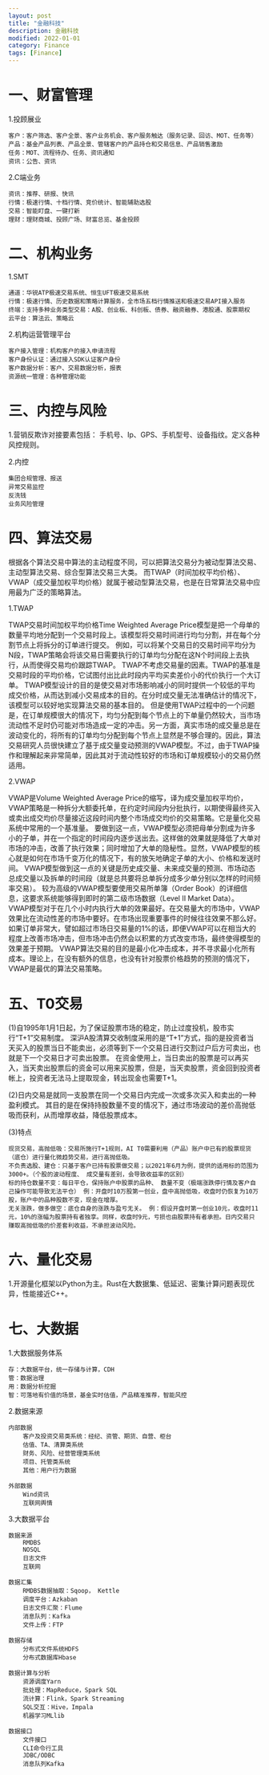 ```yaml
---
layout: post
title: "金融科技"
description: 金融科技
modified: 2022-01-01
category: Finance
tags: [Finance]
---
```


# 一、财富管理

1.投顾展业

    客户：客户筛选、客户全景、客户业务机会、客户服务触达（服务记录、回访、MOT、任务等）
    产品：基金产品列表、产品全景、管辖客户的产品持仓和交易信息、产品销售激励
    任务：MOT、流程待办、任务、资讯通知
    资讯：公告、资讯

2.C端业务

    资讯：推荐、研报、快讯
    行情：极速行情、十档行情、竞价统计、智能辅助选股
    交易：智能盯盘、一键打新
    理财：理财商城、投顾广场、财富总览、基金投顾

# 二、机构业务

1.SMT

    通道：华锐ATP极速交易系统、恒生UFT极速交易系统
    行情：极速行情、历史数据和策略计算服务，全市场五档行情推送和极速交易API接入服务
    终端：支持多种业务类型交易：A股、创业板、科创板、债券、融资融券、港股通、股票期权
    云平台：算法云、策略云

2.机构运营管理平台

    客户接入管理：机构客户的接入申请流程
    客户身份认证：通过接入SDK认证客户身份
    客户数据分析：客户、交易数据分析，报表
    资源统一管理：各种管理功能

# 三、内控与风险

1.营销反欺诈对接要素包括： 手机号、Ip、GPS、手机型号、设备指纹。定义各种风控规则。

2.内控

    集团合规管理、报送
    异常交易监控
    反洗钱
    业务风险管理

# 四、算法交易

根据各个算法交易中算法的主动程度不同，可以把算法交易分为被动型算法交易、主动型算法交易、综合型算法交易三大类。
而TWAP（时间加权平均价格）、VWAP（成交量加权平均价格）就属于被动型算法交易，也是在日常算法交易中应用最为广泛的策略算法。

1.TWAP

TWAP交易时间加权平均价格Time Weighted Average Price模型是把一个母单的数量平均地分配到一个交易时段上。该模型将交易时间进行均匀分割，并在每个分割节点上将拆分的订单进行提交。
例如，可以将某个交易日的交易时间平均分为N段，TWAP策略会将该交易日需要执行的订单均匀分配在这N个时间段上去执行，从而使得交易均价跟踪TWAP。
TWAP不考虑交易量的因素。TWAP的基准是交易时段的平均价格，它试图付出比此时段内平均买卖差价小的代价执行一个大订单。
TWAP模型设计的目的是使交易对市场影响减小的同时提供一个较低的平均成交价格，从而达到减小交易成本的目的。在分时成交量无法准确估计的情况下，该模型可以较好地实现算法交易的基本目的。
但是使用TWAP过程中的一个问题是，在订单规模很大的情况下，均匀分配到每个节点上的下单量仍然较大，当市场流动性不足时仍可能对市场造成一定的冲击。另一方面，真实市场的成交量总是在波动变化的，将所有的订单均匀分配到每个节点上显然是不够合理的。因此，算法交易研究人员很快建立了基于成交量变动预测的VWAP模型。不过，由于TWAP操作和理解起来非常简单，因此其对于流动性较好的市场和订单规模较小的交易仍然适用。

2.VWAP

VWAP是Volume Weighted Average Price的缩写，译为成交量加权平均价，VWAP策略是一种拆分大额委托单，在约定时间段内分批执行，以期使得最终买入或卖出成交均价尽量接近这段时间内整个市场成交均价的交易策略。它是量化交易系统中常用的一个基准量。
要做到这一点，VWAP模型必须把母单分割成为许多小的子单，并在一个指定的时间段内逐步送出去。这样做的效果就是降低了大单对市场的冲击，改善了执行效果；同时增加了大单的隐秘性。显然，VWAP模型的核心就是如何在市场千变万化的情况下，有的放矢地确定子单的大小、价格和发送时间。
VWAP模型做到这一点的关键是历史成交量、未来成交量的预测、市场动态总成交量以及拆单的时间段（就是总共要将总单拆分成多少单分别以怎样的时间频率交易）。
较为高级的VWAP模型要使用交易所单簿（Order Book）的详细信息，这要求系统能够得到即时的第二级市场数据（Level II Market Data）。
VWAP模型对于在几个小时内执行大单的效果最好。在交易量大的市场中，VWAP效果比在流动性差的市场中要好。在市场出现重要事件的时候往往效果不那么好。
如果订单非常大，譬如超过市场日交易量的1%的话，即便VWAP可以在相当大的程度上改善市场冲击，但市场冲击仍然会以积累的方式改变市场，最终使得模型的效果差于预期。
VWAP算法交易的目的是最小化冲击成本，并不寻求最小化所有成本。理论上，在没有额外的信息，也没有针对股票价格趋势的预测的情况下，VWAP是最优的算法交易策略。

# 五、T0交易

(1)自1995年1月1日起，为了保证股票市场的稳定，防止过度投机，股市实行“T+1”交易制度。
深沪A股清算交收制度采用的是“T+1”方式，指的是投资者当天买入的股票当日不能卖出，必须等到下一个交易日进行交割过户后方可卖出，也就是下一个交易日才可卖出股票。
在资金使用上，当日卖出的股票是可以再买入，当天卖出股票后的资金可以用来买股票，但是，当天卖股票，资金回到投资者帐上，投资者无法马上提取现金，转出现金也需要T+1。

(2)日内交易是就同一支股票在同一个交易日内完成一次或多次买入和卖出的一种盈利模式。 其目的是在保持持股数量不变的情况下，通过市场波动的差价高抛低吸而获利，从而增厚收益，降低股票成本。

(3)特点

    现货交易，高抛低吸：交易所施行T+1规则，AI T0需要利用（产品）账户中已有的股票现货（底仓）进行量化微趋势交易，进行高抛低吸。 
    不负责选股、建仓：只基于客户已持有股票做交易；以2021年6月为例，提供的适用标的范围为3000+。（个股的波动程度、 成交量有差别，会导致收益率的区别）
    标的持仓数量不变：每日平仓，保持账户中股票的品种、 数量不变（极端涨跌停行情及客户自己操作可能导致无法平仓） 例：开盘时10万股第一创业，盘中高抛低吸，收盘时仍恢复为10万股，账户中的品种股数不变，现金在增厚。
    无关涨跌，做多做空：底仓自身的涨跌与盈亏无关。 例：假设开盘时第一创业10元，收盘时11元，10%的涨幅为股票持有者独享。同样，收盘时9元，亏损也由股票持有者承担。日内交易只赚取高抛低吸的价差套利收益，不承担波动风险。

# 六、量化交易

1.开源量化框架以Python为主。Rust在大数据集、低延迟、密集计算问题表现优异，性能接近C++。

# 七、大数据

1.大数据服务体系

    存：大数据平台，统一存储与计算，CDH
    管：数据治理
    用：数据分析挖掘
    智：可落地有价值的场景，基金实时估值，产品精准推荐，智能风控

2.数据来源

    内部数据
        客户及投资交易类系统：经纪、资管、期货、自营、柜台
        估值、TA、清算类系统
        财务、风险、经营管理类系统
        项目、托管类系统
        其他：用户行为数据
    
    外部数据
        Wind资讯
        互联网舆情

3.大数据平台

    数据来源
        RMDBS
        NOSQL
        日志文件
        互联网

    数据汇集
        RMDBS数据抽取：Sqoop， Kettle
        调度平台：Azkaban
        日志文件汇聚：Flume
        消息队列：Kafka
        文件上传：FTP

    数据存储
        分布式文件系统HDFS
        分布式数据库Hbase

    数据计算与分析
        资源调度Yarn
        批处理：MapReduce，Spark SQL
        流计算：Flink，Spark Streaming
        SQL交互：Hive，Impala
        机器学习MLlib

    数据接口
        文件接口
        CLI命令行工具
        JDBC/ODBC
        消息队列Kafka

    
